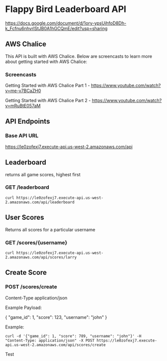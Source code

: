 # Flappy Bird Leaderboard API

https://docs.google.com/document/d/1ory-ypsUihfoD8Dh-k_Fcfnu6nhvrlStJB0A1hGCQmE/edit?usp=sharing

## AWS Chalice

This API is built with AWS Chalice. Below are screencasts to learn more about getting started with AWS Chalice:

### Screencasts

Getting Started with AWS Chalice Part 1 - https://www.youtube.com/watch?v=me-v7BCaZH0

Getting Started with AWS Chalice Part 2 - https://www.youtube.com/watch?v=mRuBtE057aM

## API Endpoints

### Base API URL

https://le0zofexj7.execute-api.us-west-2.amazonaws.com/api

## Leaderboard 

returns all game scores, highest first

### GET /leaderboard

```
curl https://le0zofexj7.execute-api.us-west-2.amazonaws.com/api/leaderboard
```

## User Scores

Returns all scores for a particular username

### GET /scores/{username}

```
curl https://le0zofexj7.execute-api.us-west-2.amazonaws.com/api/scores/larry
```

## Create Score

### POST /scores/create

Content-Type application/json

Example Payload:

{
	"game_id": 1,
	"score": 123,
	"username": "john"
}

Example:

```
curl -d '{"game_id": 1, "score": 789, "username": "john"}' -H "Content-Type: application/json" -X POST https://le0zofexj7.execute-api.us-west-2.amazonaws.com/api/scores/create
```

Test
